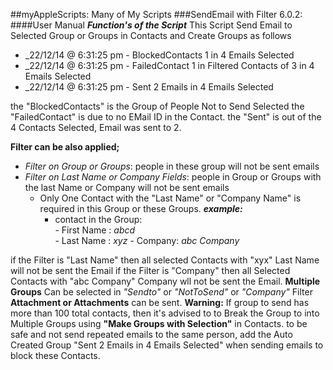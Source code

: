 ##myAppleScripts: Many of My Scripts
###SendEmail with Filter 6.0.2:
####User Manual
***Function's of the Script***
This Script Send Email to Selected Group or Groups in Contacts and Create Groups as follows

 - _22/12/14 @ 6:31:25 pm - BlockedContacts 1 in 4 Emails Selected
 - _22/12/14 @ 6:31:25 pm - FailedContact 1 in Filtered Contacts of 3 in 4 Emails Selected
 - _22/12/14 @ 6:31:25 pm - Sent 2 Emails in 4 Emails Selected

 the "BlockedContacts" is the Group of People Not to Send Selected
 the "FailedContact" is due to no EMail ID in the Contact.
 the "Sent" is out of the 4 Contacts Selected, Email was sent to 2.

**Filter can be also applied;**

 - *Filter on Group or Groups*: people in these group will not be sent emails
 - *Filter on Last Name or Company Fields*: people in Group or Groups with the last Name or Company will not be sent emails
	 - Only One Contact with the "Last Name" or "Company Name" is required in this Group or these Groups.
***example:***
		 - contact in the Group: 		
				 - 	First Name : *abcd* 		
				 - 	Last Name : *xyz*
				 - Company: *abc Company*
				 
if the Filter is "Last Name" then all selected Contacts with "xyx" Last Name will not be sent the Email
if the Filter is "Company" then all Selected Contacts with "abc Company" Company wll not be sent the Email.
**Multiple Groups** Can be selected in *"Sendto"* or *"NotToSend"* or *"Company"* Filter
**Attachment or Attachments** can be sent.
****Warning:****
If group to send has more than 100 total contacts, then it's advised to to Break the Group to into Multiple Groups using **"Make Groups with Selection"** in Contacts.
to be safe and not send repeated emails to the same person, add the Auto Created Group "Sent 2 Emails in 4 Emails Selected" when sending emails to block these Contacts.
